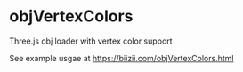 # objVertexColors
Three.js obj loader with vertex color support


See example usgae at 
https://biizii.com/objVertexColors.html



